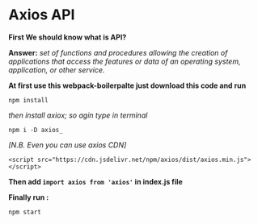 # Axios API
**First We should know what is API?**

**Answer:**
_set of functions and procedures allowing the creation of applications that access the features or data of an operating system, application, or other service._

**At first use this webpack-boilerpalte just download this code and run**

    npm install
_then install axiox; so agin type in terminal_

    npm i -D axios_
_[N.B. Even you can use axios CDN]_

    <script src="https://cdn.jsdelivr.net/npm/axios/dist/axios.min.js"></script>
    
**Then add ``import axios from 'axios'`` in index.js file**    

**Finally run :**
    
    npm start
